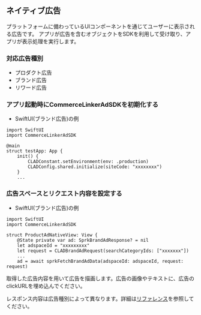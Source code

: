 ## ネイティブ広告
プラットフォームに備わっているUIコンポーネントを通じてユーザーに表示される広告です。
アプリが広告を含むオブジェクトをSDKを利用して受け取り、アプリが表示処理を実行します。
### 対応広告種別
* プロダクト広告
* ブランド広告
* リワード広告
### アプリ起動時にCommerceLinkerAdSDKを初期化する
* SwiftUI(ブランド広告)の例
```
import SwiftUI
import CommerceLinkerAdSDK

@main
struct testApp: App {
    init() {
        CLADConstant.setEnvironment(env: .production)
        CLADConfig.shared.initialize(siteCode: "xxxxxxxx")
    }
    ...
```
### 広告スペースとリクエスト内容を設定する
* SwiftUI(ブランド広告)の例
```
import SwiftUI
import CommerceLinkerAdSDK

struct ProductAdNativeView: View {
    @State private var ad: SprkBrandAdResponse? = nil
    let adspaceId = "xxxxxxxxx"
    let request = CLADBrandAdRequest(searchCategoryIds: ["xxxxxxx"])
    ...
    ad = await sprkFetchBrandAdData(adspaceId: adspaceId, request: request)
```
取得した広告内容を用いて広告を描画します。広告の画像やテキストに、広告のclickURLを埋め込んでください。

レスポンス内容は広告種別によって異なります。詳細は[リファレンス](https://ghe.valuecommerce.com/sprk/commercelinker_adsdk_ios_distribution/wiki/%E3%83%AA%E3%83%95%E3%82%A1%E3%83%AC%E3%83%B3%E3%82%B9)を参照してください。
